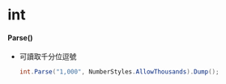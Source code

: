 # int


#### Parse()

- 可讀取千分位逗號

    ```cs
    int.Parse("1,000", NumberStyles.AllowThousands).Dump();
    ```



